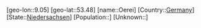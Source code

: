﻿---
location: [53.48,9.05]
type: City
tags:
- geo/City


SpocWebEntityId: 33065
isDeleted: false
confidential: public

---
[geo-lon::9.05]
[geo-lat::53.48]
[name::Oerei]
[Country::[Germany](geo/Continent/Europe/Germany.md)]
[State::[Niedersachsen](geo/Continent/Europe/Germany/Niedersachsen.md)]
[Population::]
[Unknown::]

